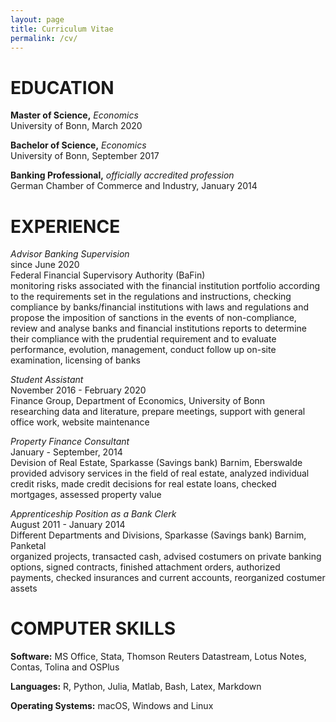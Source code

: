 ```yaml
---
layout: page
title: Curriculum Vitae
permalink: /cv/
---
```

# EDUCATION

**Master of Science,** *Economics*<br>
University of Bonn, March 2020<br>

**Bachelor of Science,** *Economics*<br>
University of Bonn, September 2017<br>

**Banking Professional,** *officially accredited profession*<br>
German Chamber of Commerce and Industry, January 2014<br>

<!-- **Graduation from secondary school,** *Abitur*<br>
Paulus-Praetorius-Gymnasium Bernau , June 2011<br><br>-->

# EXPERIENCE

*Advisor Banking Supervision*<br>
since June 2020<br>
Federal Financial Supervisory Authority (BaFin)<br>
monitoring risks associated with the financial institution portfolio according to the requirements set in the regulations and instructions,
checking compliance by banks/financial institutions with laws and regulations and propose the imposition of sanctions in the events of non-compliance,
review and analyse banks and financial institutions reports to determine their compliance with the prudential requirement and to evaluate performance, evolution, management, conduct follow up on-site examination, licensing of banks

*Student Assistant*<br>
November 2016 - February 2020<br>
Finance Group, Department of Economics, University of Bonn<br>
researching data and literature,
prepare meetings, support with general office work,
website maintenance


*Property Finance Consultant*<br>
January - September, 2014 <br>
Devision of Real Estate, Sparkasse (Savings bank) Barnim, Eberswalde<br>
provided advisory services in the field of real estate,
analyzed individual credit risks,
made credit decisions for real estate loans,
checked mortgages,
assessed property value

*Apprenticeship Position as a Bank Clerk*<br>
August 2011 - January 2014 <br>
Different Departments and Divisions, Sparkasse (Savings bank) Barnim, Panketal<br>
organized projects, transacted cash, advised costumers on private banking options, signed contracts, finished attachment orders, authorized payments, checked insurances and current accounts, reorganized costumer assets

# COMPUTER SKILLS

**Software:**
MS Office, Stata, Thomson Reuters Datastream, Lotus Notes, Contas, Tolina and OSPlus<br>

**Languages:**
R, Python, Julia, Matlab, Bash, Latex, Markdown<br>

**Operating Systems:** macOS, Windows and Linux

<!-- # LANGUAGE SKILLS
*German:* native speaker,
*English:* fluent speaker,
*French:* good working knowledge,
*Spanish:* basic command, -->
